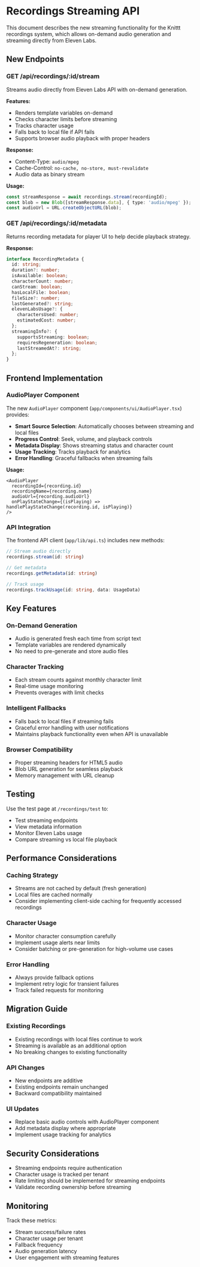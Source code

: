 # Recordings Streaming API

This document describes the new streaming functionality for the Knittt recordings system, which allows on-demand audio generation and streaming directly from Eleven Labs.

## New Endpoints

### GET /api/recordings/:id/stream

Streams audio directly from Eleven Labs API with on-demand generation.

**Features:**
- Renders template variables on-demand
- Checks character limits before streaming
- Tracks character usage
- Falls back to local file if API fails
- Supports browser audio playback with proper headers

**Response:**
- Content-Type: `audio/mpeg`
- Cache-Control: `no-cache, no-store, must-revalidate`
- Audio data as binary stream

**Usage:**
```typescript
const streamResponse = await recordings.stream(recordingId);
const blob = new Blob([streamResponse.data], { type: 'audio/mpeg' });
const audioUrl = URL.createObjectURL(blob);
```

### GET /api/recordings/:id/metadata

Returns recording metadata for player UI to help decide playback strategy.

**Response:**
```typescript
interface RecordingMetadata {
  id: string;
  duration?: number;
  isAvailable: boolean;
  characterCount: number;
  canStream: boolean;
  hasLocalFile: boolean;
  fileSize?: number;
  lastGenerated?: string;
  elevenLabsUsage?: {
    charactersUsed: number;
    estimatedCost: number;
  };
  streamingInfo?: {
    supportsStreaming: boolean;
    requiresRegeneration: boolean;
    lastStreamedAt?: string;
  };
}
```

## Frontend Implementation

### AudioPlayer Component

The new `AudioPlayer` component (`app/components/ui/AudioPlayer.tsx`) provides:

- **Smart Source Selection**: Automatically chooses between streaming and local files
- **Progress Control**: Seek, volume, and playback controls
- **Metadata Display**: Shows streaming status and character count
- **Usage Tracking**: Tracks playback for analytics
- **Error Handling**: Graceful fallbacks when streaming fails

**Usage:**
```tsx
<AudioPlayer
  recordingId={recording.id}
  recordingName={recording.name}
  audioUrl={recording.audioUrl}
  onPlayStateChange={(isPlaying) => handlePlayStateChange(recording.id, isPlaying)}
/>
```

### API Integration

The frontend API client (`app/lib/api.ts`) includes new methods:

```typescript
// Stream audio directly
recordings.stream(id: string)

// Get metadata
recordings.getMetadata(id: string)

// Track usage
recordings.trackUsage(id: string, data: UsageData)
```

## Key Features

### On-Demand Generation
- Audio is generated fresh each time from script text
- Template variables are rendered dynamically
- No need to pre-generate and store audio files

### Character Tracking
- Each stream counts against monthly character limit
- Real-time usage monitoring
- Prevents overages with limit checks

### Intelligent Fallbacks
- Falls back to local files if streaming fails
- Graceful error handling with user notifications
- Maintains playback functionality even when API is unavailable

### Browser Compatibility
- Proper streaming headers for HTML5 audio
- Blob URL generation for seamless playback
- Memory management with URL cleanup

## Testing

Use the test page at `/recordings/test` to:
- Test streaming endpoints
- View metadata information
- Monitor Eleven Labs usage
- Compare streaming vs local file playback

## Performance Considerations

### Caching Strategy
- Streams are not cached by default (fresh generation)
- Local files are cached normally
- Consider implementing client-side caching for frequently accessed recordings

### Character Usage
- Monitor character consumption carefully
- Implement usage alerts near limits
- Consider batching or pre-generation for high-volume use cases

### Error Handling
- Always provide fallback options
- Implement retry logic for transient failures
- Track failed requests for monitoring

## Migration Guide

### Existing Recordings
- Existing recordings with local files continue to work
- Streaming is available as an additional option
- No breaking changes to existing functionality

### API Changes
- New endpoints are additive
- Existing endpoints remain unchanged
- Backward compatibility maintained

### UI Updates
- Replace basic audio controls with AudioPlayer component
- Add metadata display where appropriate
- Implement usage tracking for analytics

## Security Considerations

- Streaming endpoints require authentication
- Character usage is tracked per tenant
- Rate limiting should be implemented for streaming endpoints
- Validate recording ownership before streaming

## Monitoring

Track these metrics:
- Stream success/failure rates
- Character usage per tenant
- Fallback frequency
- Audio generation latency
- User engagement with streaming features 